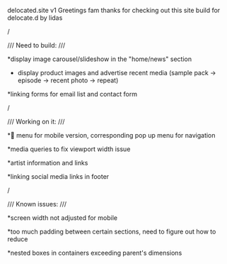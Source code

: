 delocated.site  v1
Greetings fam thanks for checking out this site build for delocate.d by lidas

/

/// Need to build: ///

*display image carousel/slideshow  in the "home/news" section
  - display product images and advertise recent media (sample pack -> episode -> recent photo -> repeat)

*linking forms for email list and contact form

/

/// Working on it: ///

*:hamburger: menu for mobile version, corresponding pop up menu for navigation

*media queries to fix viewport width issue

*artist information and links

*linking social media links in footer

/

/// Known issues: ///

*screen width not adjusted for mobile

*too much padding between certain sections, need to figure out how to reduce 

*nested boxes in containers exceeding parent's dimensions




